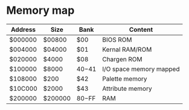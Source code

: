 # Memory map

| Address | Size    | Bank    | Content          |
|---------|---------|---------|------------------|
| $000000 | $00800  | $00     | BIOS ROM         |
| $004000 | $04000  | $01     | Kernal RAM/ROM   |
| $020000 | $4000   | $08     | Chargen ROM      |
| $100000 | $8000   | $40-$41 | I/O space memory mapped |
| $108000 | $200    | $42     | Palette memory   |
| $10C000 | $2000   | $43     | Attribute memory |
| $200000 | $200000 | $80-$FF | RAM              |
